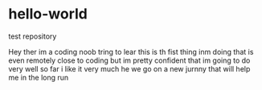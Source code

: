 # hello-world
test repository


Hey ther im a coding noob tring to lear this is th fist thing inm doing that is even remotely close to coding but im pretty confident that im going to do very well so far i like it very much he we go on a new jurnny that will help me in the long run
